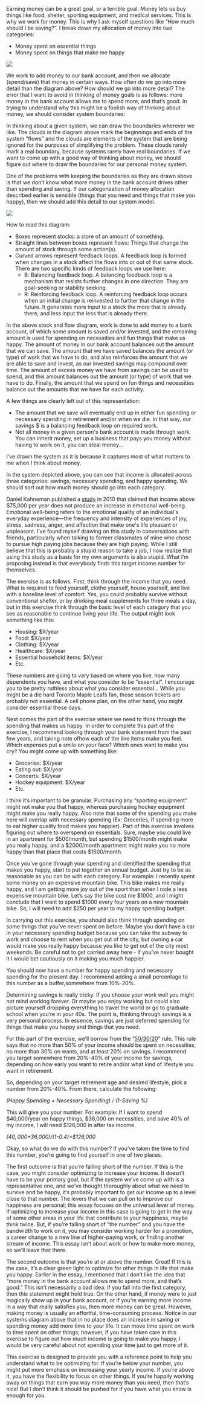 Earning money can be a great goal, or a terrible goal.  Money lets us buy things like food, shelter, sporting equipment, and medical services. This is why we work for money. This is why I ask myself questions like “How much should I be saving?”. I break down my allocation of money into two categories:
* Money spent on essential things
* Money spent on things that make me happy

<img src="Screen Shot 2021-11-03 at 7.50.45 PM.png">

We work to add money to our bank account, and then we allocate (spend/save) that money in certain ways. How often do we go into more detail than the diagram above? How should we go into more detail? 
The error that I want to avoid in thinking of money goals is as follows: more money in the bank account allows me to spend more, and that’s good. In trying to understand why this might be a foolish way of thinking about money, we should consider system boundaries: 

In thinking about a given system, we can draw the boundaries wherever we like. The clouds in the diagram above mark the beginnings and ends of the system “flows” and the clouds are elements of the system that are being ignored for the purposes of simplifying the problem. These clouds rarely mark a real boundary, because systems rarely have real boundaries. If we want to come up with a good way of thinking about money, we should figure out where to draw the boundaries for our personal money system. 

One of the problems with keeping the boundaries as they are drawn above is that we don’t know what more money in the bank account drives other than spending and saving. If our categorization of money allocation described earlier is sensible (things that you need and things that make you happy), then we should add this detail to our system model.

<img src="Screen Shot 2021-11-03 at 7.48.36 PM.png">

How to read this diagram:
* Boxes represent stocks: a store of an amount of something.
* Straight lines between boxes represent flows: Things that change the amount of stock through some action(s).
* Curved arrows represent feedback loops. A feedback loop is formed when changes in a stock affect the flows into or out of that same stock. There are two specific kinds of feedback loops we use here:
  * B: Balancing feedback loop. A balancing feedback loop is a mechanism that resists further changes in one direction. They are goal-seeking or stability seeking.
  * R: Reinforcing feedback loop. A reinforcing feedback loop occurs when an initial change is reinvested to further that change in the future. It generates more input to a stock the more that is already there, and less input the less that is already there. 

In the above stock and flow diagram, work is done to add money to a bank account, of which some amount is saved and/or invested, and the remaining amount is used for spending on necessities and fun things that make us happy. The amount of money in our bank account balances out the amount that we can save. The amount that we have saved balances the amount (or type) of work that we have to do, and also reinforces the amount that we are able to save and invest, as our invested savings may compound over time. The amount of excess money we have from savings can be used to spend, and this amount balances out the amount (or type) of work that we have to do. Finally, the amount that we spend on fun things and necessities balance out the amounts that we have for each activity. 

A few things are clearly left out of this representation: 
* The amount that we save will eventually end up in either fun spending or necessary spending in retirement and/or when we die. In that way, our savings $ is a balancing feedback loop on required work. 
* Not all money in a given person's bank account is made through work. You can inherit money, set up a business that pays you money without having to work on it, you can steal money… 

I’ve drawn the system as it is because it captures most of what matters to me when I think about money. 

In the system depicted above, you can see that income is allocated across three categories: savings, necessary spending, and happy spending. We should sort out how much money should go into each category. 

Daniel Kahneman published a <a href="https://www.pnas.org/content/107/38/16489">study</a> in 2010 that claimed that income above $75,000 per year does not produce an increase in emotional well-being. Emotional well-being refers to the emotional quality of an individual's everyday experience—the frequency and intensity of experiences of joy, stress, sadness, anger, and affection that make one's life pleasant or unpleasant. I’ve found myself drawing on this study in conversations with friends, particularly when talking to former classmates of mine who chose to pursue high paying jobs because they are high paying. While I still believe that this is probably a stupid reason to take a job, I now realize that using this study as a basis for my own arguments is also stupid. What I’m proposing instead is that everybody finds this target income number for themselves. 

The exercise is as follows. First, think through the income that you need. What is required to feed yourself, clothe yourself, house yourself, and live with a baseline level of comfort. Yes, you could probably survive without conventional shelter, or by drinking meal supplements for three meals a day, but in this exercise think through the basic level of each category that you see as reasonable to continue living your life. The output might look something like this:
* Housing: $X/year
* Food: $X/year
* Clothing: $X/year
* Healthcare: $X/year
* Essential household items: $X/year
* Etc.

These numbers are going to vary based on where you live, how many dependents you have, and what you consider to be “essential”. I encourage you to be pretty ruthless about what you consider essential… While you might be a die hard Toronto Maple Leafs fan, those season tickets are probably not essential. A cell phone plan, on the other hand, you might consider essential these days.

Next comes the part of the exercise where we need to think through the spending that makes us happy. In order to complete this part of the exercise, I recommend looking through your bank statement from the past few years, and taking note ofhow each of the line items make you feel. Which expenses put a smile on your face? Which ones want to make you cry? You might come up with something like: 
* Groceries: $X/year
* Eating out: $X/year
* Concerts: $X/year
* Hockey equipment: $X/year
* Etc.

I think it’s important to be granular. Purchasing any “sporting equipment” might not make you that happy, whereas purchasing hockey equipment might make you really happy. Also note that some of the spending you make here will overlap with necessary spending (Ex: Groceries, if spending more to eat higher quality food makes you happier). Part of this exercise involves figuring out where to overspend on essentials. Sure, maybe you could live in an apartment for $500/month, but spending $1500/month might make you really happy, and a $2000/month apartment might make you no more happy than that place that costs $1500/month.

Once you’ve gone through your spending and identified the spending that makes you happy, start to put together an annual budget. Just try to be as reasonable as you can be with each category. For example: I recently spent some money on an expensive mountain bike. This bike makes me really happy, and I am getting more joy out of the sport than when I rode a less expensive mountain bike. Let’s say the bike cost me $1000, and I might conclude that I want to spend $1000 every four years on a new mountain bike. So, I will need to add $250 per year to my happy spending budget. 

In carrying out this exercise, you should also think through spending on some things that you’ve never spent on before. Maybe you don’t have a car in your necessary spending budget because you can take the subway to work and choose to rent when you get out of the city, but owning a car would make you really happy because you like to get out of the city most weekends. Be careful not to get carried away here - if you’ve never bought it I would bet cautiously on it making you much happier. 

You should now have a number for happy spending and necessary spending for the present day. I recommend adding a small percentage to this number as a buffer,somewhere from 10%-20%. 

Determining savings is really tricky. If you choose your work well you might not mind working forever. Or maybe you enjoy working but could also picture yourself dropping everything to travel the world or go to graduate school when you’re in your 40s. The point is, thinking through savings is a very personal process. In essence, savings are just deferred spending for things that make you happy and things that you need. 

For this part of the exercise, we’ll borrow from the “<a href="https://n26.com/en-eu/blog/50-30-20-rule">50/30/20</a>” rule. This rule says that no more than 50% of your income should be spent on necessities, no more than 30% on wants, and at least 20% on savings. I recommend you target somewhere from 20%-40% of your income for savings, depending on how early you want to retire and/or what kind of lifestyle you want in retirement. 

So, depending on your target retirement age and desired lifestyle, pick a number from 20%-40%. From there, calculate the following:

*(Happy Spending + Necessary Spending) / (1-Saving %)*

This will give you your number. For example: If I want to spend $40,000/year on happy things, $36,000 on necessities, and save 40% of my income, I will need $126,000 in after tax income. 

*($40,000+$36,000)/(1-0.4)=$126,000*

Okay, so what do we do with this number? If you’ve taken the time to find this number, you’re going to find yourself in one of two places. 

The first outcome is that you’re falling short of the number. If this is the case, you might consider optimizing to increase your income. It doesn’t have to be your primary goal, but if the system we’ve come up with is a representative one, and we’ve thought thoroughly about what we need to survive and be happy, it’s probably important to get our income up to a level close to that number. The levers that we can pull on to improve our happiness are personal; this essay focuses on the universal lever of money. If optimizing to increase your income in this case is going to get in the way of some other areas in your life that contribute to your happiness, maybe think twice. But, if you’re falling short of “the number” and you have the bandwidth to work on it, you may consider working harder for a promotion, a career change to a new line of higher-paying work, or finding another stream of income. This essay isn’t about work or how to make more money, so we’ll leave that there. 

The second outcome is that you’re at or above the number. Great! If this is the case, it’s a clear green light to optimize for other things in life that make you happy. Earlier in the essay, I mentioned that I don’t like the idea that “more money in the bank account allows me to spend more, and that’s good.” This isn’t necessarily a bad idea. If you fall into the first category, then this statement might hold true. On the other hand, if money were to just magically show up in your bank account, or if you’re earning more income in a way that really satisfies you, then more money can be great. However, making money is usually an effortful, time-consuming process. Notice in our systems diagram above that in no place does an increase in saving or spending money add more time to your life. It can move time spent on work to time spent on other things; however, if you have taken care in this exercise to figure out how much income is going to make you happy, I would be very careful about not spending your time just to get more of it. 

This exercise is designed to provide you with a reference point to help you understand what to be optimizing for. If you’re below your number, you might put more emphasis on increasing your yearly income. If you’re above it, you have the flexibility to focus on other things. If you’re happily working away on things that earn you way more money than you need, then that’s nice! But I don’t think it should be pushed for if you have what you know is enough for you.

